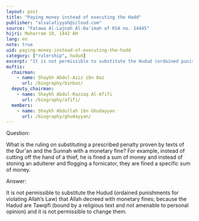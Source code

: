 ```yaml
---
layout: post
title: "Paying money instead of executing the Hadd"
publisher: "alsalafiyyah@icloud.com"
source: "Fatawa Al-Lajnah Al-Da'imah of KSA no. 14445"
hijri: Muharram 10, 1442 AH
lang: en
note: true
uid: paying-money-instead-of-executing-the-hadd
category: ["rulership", hudud]
excerpt: "It is not permissible to substitute the Hudud (ordained punishments for violating Allah’s Law) that Allah decreed with monetary fines; because the Hadud are Tawqifi (bound by a religious text and not amenable to personal opinion) and it is not permissible to change them."
muftis:
  chairman: 
    - name: Shaykh Abdul-Aziz ibn Baz
      url: /biography/binbaz/
  deputy_chairman:
    - name: Shaykh Abdul-Razzaq Al-Afifi
      url: /biography/afifi/
  members: 
    - name: Shaykh Abdullah ibn Ghudayyan
      url: /biography/ghudayyan/
---
```


Question: 

What is the ruling on substituting a prescribed penalty proven by texts of the Qur'an and the Sunnah with a monetary fine? For example, instead of cutting off the hand of a thief, he is fined a sum of money and instead of stoning an adulterer and flogging a fornicator, they are fined a specific sum of money.

Answer:

It is not permissible to substitute the Hudud (ordained punishments for violating Allah’s Law) that Allah decreed with monetary fines; because the Hadud are Tawqifi (bound by a religious text and not amenable to personal opinion) and it is not permissible to change them.
